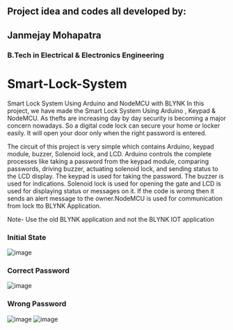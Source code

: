 
## Project idea and codes all developed by:          
## Janmejay Mohapatra 
### B.Tech in Electrical & Electronics Engineering

# Smart-Lock-System
Smart Lock System Using Arduino and NodeMCU with BLYNK
In this project, we have made the Smart Lock System Using Arduino , Keypad & NodeMCU. As thefts are increasing day by day security is becoming a major concern nowadays. So a digital code lock can secure your home or locker easily. It will open your door only when the right password is entered.

The circuit of this project is very simple which contains Arduino, keypad module, buzzer, Solenoid lock, and LCD. Arduino controls the complete processes like taking a password from the keypad module, comparing passwords, driving buzzer, actuating solenoid lock, and sending status to the LCD display. The keypad is used for taking the password. The buzzer is used for indications. Solenoid lock is used for opening the gate  and LCD is used for displaying status or messages on it. If the code is wrong then it sends an alert message to the owner.NodeMCU is used for communication from lock tto BLYNK Application.


Note- Use the old BLYNK application and not the BLYNK IOT application

### Initial State
![image](https://user-images.githubusercontent.com/89799094/145670566-527ab215-fba7-45c3-9700-0b339728ef91.png)
### Correct Password
![image](https://user-images.githubusercontent.com/89799094/145670588-cb3dea25-9813-4830-ba33-cb8f2c1bcf73.png)
### Wrong Password
![image](https://user-images.githubusercontent.com/89799094/145670599-5c4b6e41-d104-44b1-85e1-01cbb49196af.png)
![image](https://user-images.githubusercontent.com/89799094/145670606-b1c8f74e-f404-4eb0-9af2-0afacd06159b.png)



